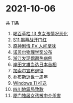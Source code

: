 # 2021-10-06
  共 11条

  <!-- BEGIN -->
  <!-- 最后更新时间:Wed Oct 06 2021 01:56:05 GMT+0000 (Coordinated Universal Time) -->
  1. [喝百草枯 13 岁女孩情况恶化](https://www.zhihu.com/search?q=百草枯)
1. [S11 揭幕战开门红](https://www.zhihu.com/search?q=lng)
1. [原神剧情 PV 人间至味](https://www.zhihu.com/search?q=原神)
1. [诺贝尔物理学奖公布](https://www.zhihu.com/search?q=诺贝尔物理学奖)
1. [浙江发现鹦鹉热病例](https://www.zhihu.com/search?q=鹦鹉热)
1. [岸田文雄当选日本首相](https://www.zhihu.com/search?q=岸田文雄)
1. [加索尔宣布退役](https://www.zhihu.com/search?q=加索尔)
1. [乔布斯逝世十周年](https://www.zhihu.com/search?q=乔布斯)
1. [Windows 11 推送](https://www.zhihu.com/search?q=Windows11)
1. [四川地震局致歉](https://www.zhihu.com/search?q=四川地震)
1. [厦门独居女孩被中介杀害 ](https://www.zhihu.com/search?q=独居女孩被杀)
  <!-- END -->
  